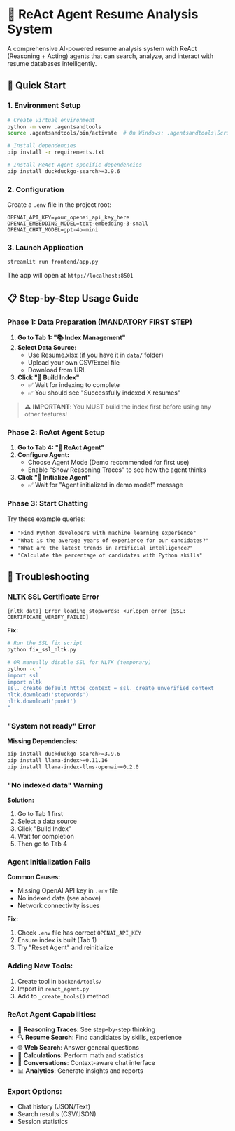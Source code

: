 # 🧠 ReAct Agent Resume Analysis System

A comprehensive AI-powered resume analysis system with ReAct (Reasoning + Acting) agents that can search, analyze, and interact with resume databases intelligently.

## 🚀 Quick Start

### 1. **Environment Setup**

```bash
# Create virtual environment
python -m venv .agentsandtools
source .agentsandtools/bin/activate  # On Windows: .agentsandtools\Scripts\activate

# Install dependencies
pip install -r requirements.txt

# Install ReAct Agent specific dependencies
pip install duckduckgo-search>=3.9.6
```

### 2. **Configuration**

Create a `.env` file in the project root:
```env
OPENAI_API_KEY=your_openai_api_key_here
OPENAI_EMBEDDING_MODEL=text-embedding-3-small
OPENAI_CHAT_MODEL=gpt-4o-mini
```

### 3. **Launch Application**

```bash
streamlit run frontend/app.py
```

The app will open at `http://localhost:8501`

## 📋 **Step-by-Step Usage Guide**

### **Phase 1: Data Preparation (MANDATORY FIRST STEP)**

1. **Go to Tab 1: "📚 Index Management"**
2. **Select Data Source:**
   - Use Resume.xlsx (if you have it in `data/` folder)
   - Upload your own CSV/Excel file
   - Download from URL
3. **Click "🚀 Build Index"** 
   - ✅ Wait for indexing to complete
   - ✅ You should see "Successfully indexed X resumes"

> ⚠️ **IMPORTANT**: You MUST build the index first before using any other features!

### **Phase 2: ReAct Agent Setup**

1. **Go to Tab 4: "🧠 ReAct Agent"**
2. **Configure Agent:**
   - Choose Agent Mode (Demo recommended for first use)
   - Enable "Show Reasoning Traces" to see how the agent thinks
3. **Click "🚀 Initialize Agent"**
   - ✅ Wait for "Agent initialized in demo mode!" message

### **Phase 3: Start Chatting**

Try these example queries:
- `"Find Python developers with machine learning experience"`
- `"What is the average years of experience for our candidates?"`
- `"What are the latest trends in artificial intelligence?"`
- `"Calculate the percentage of candidates with Python skills"`

## 🔧 **Troubleshooting**

### **NLTK SSL Certificate Error**
```
[nltk_data] Error loading stopwords: <urlopen error [SSL: CERTIFICATE_VERIFY_FAILED]
```

**Fix:**
```bash
# Run the SSL fix script
python fix_ssl_nltk.py

# OR manually disable SSL for NLTK (temporary)
python -c "
import ssl
import nltk
ssl._create_default_https_context = ssl._create_unverified_context
nltk.download('stopwords')
nltk.download('punkt')
"
```

### **"System not ready" Error**

**Missing Dependencies:**
```bash
pip install duckduckgo-search>=3.9.6
pip install llama-index>=0.11.16
pip install llama-index-llms-openai>=0.2.0
```

### **"No indexed data" Warning**

**Solution:**
1. Go to Tab 1 first
2. Select a data source
3. Click "Build Index"
4. Wait for completion
5. Then go to Tab 4

### **Agent Initialization Fails**

**Common Causes:**
- Missing OpenAI API key in `.env` file
- No indexed data (see above)
- Network connectivity issues

**Fix:**
1. Check `.env` file has correct `OPENAI_API_KEY`
2. Ensure index is built (Tab 1)
3. Try "Reset Agent" and reinitialize

### **Adding New Tools:**
1. Create tool in `backend/tools/`
2. Import in `react_agent.py`
3. Add to `_create_tools()` method

### **ReAct Agent Capabilities:**
- 🧠 **Reasoning Traces**: See step-by-step thinking
- 🔍 **Resume Search**: Find candidates by skills, experience
- 🌐 **Web Search**: Answer general questions
- 🧮 **Calculations**: Perform math and statistics
- 💬 **Conversations**: Context-aware chat interface
- 📊 **Analytics**: Generate insights and reports

### **Export Options:**
- Chat history (JSON/Text)
- Search results (CSV/JSON)
- Session statistics
